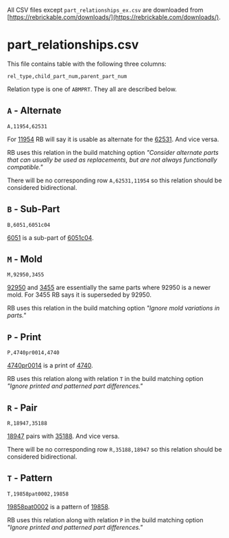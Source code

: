 
All CSV files except `part_relationships_ex.csv` are downloaded from [https://rebrickable.com/downloads/](https://rebrickable.com/downloads/).

# part_relationships.csv

This file contains table with the following three columns:
```
rel_type,child_part_num,parent_part_num
```
Relation type is one of `ABMPRT`. They all are described below.

## `A` - Alternate

```
A,11954,62531
```

For [11954](https://rebrickable.com/parts/11954) RB will say it is usable as alternate for the [62531](https://rebrickable.com/parts/62531). And vice versa.

RB uses this relation in the build matching option _"Consider alternate parts that can usually be used as replacements, but are not always functionally compatible."_

There will be no corresponding row `A,62531,11954` so this relation should be considered bidirectional.

## `B` - Sub-Part

```
B,6051,6051c04
```

[6051](https://rebrickable.com/parts/6051) is a sub-part of [6051c04](https://rebrickable.com/parts/6051c04).

## `M` - Mold

```
M,92950,3455
```

[92950](https://rebrickable.com/parts/92950) and [3455](https://rebrickable.com/parts/3455) are essentially the same parts where 92950 is a newer mold. For 3455 RB says it is superseded by 92950.

RB uses this relation in the build matching option _"Ignore mold variations in parts."_

## `P` - Print

```
P,4740pr0014,4740
```

[4740pr0014](https://rebrickable.com/parts/4740pr0014) is a print of [4740](https://rebrickable.com/parts/4740).

RB uses this relation along with relation `T` in the build matching option _"Ignore printed and patterned part differences."_

## `R` - Pair

```
R,18947,35188
```

[18947](https://rebrickable.com/parts/18947) pairs with [35188](https://rebrickable.com/parts/35188). And vice versa.

There will be no corresponding row `R,35188,18947` so this relation should be considered bidirectional.

## `T` - Pattern

```
T,19858pat0002,19858
```

[19858pat0002](https://rebrickable.com/parts/19858pat0002) is a pattern of [19858](https://rebrickable.com/parts/19858).

RB uses this relation along with relation `P` in the build matching option _"Ignore printed and patterned part differences."_
